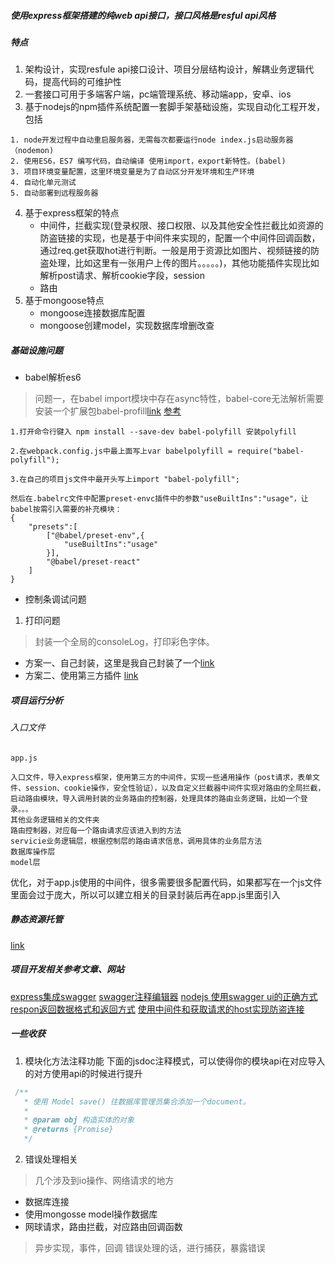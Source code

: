 <!--
 * @Description: 
 * @version: 
 * @Author: lxw
 * @Date: 2020-05-12 11:06:40
 * @LastEditors: lxw
 * @LastEditTime: 2020-05-14 12:03:53
 -->
##### 使用express框架搭建的纯web api接口，接口风格是resful api风格
##### 特点
1. 架构设计，实现resfule api接口设计、项目分层结构设计，解耦业务逻辑代码，提高代码的可维护性
2. 一套接口可用于多端客户端，pc端管理系统、移动端app，安卓、ios
3. 基于nodejs的npm插件系统配置一套脚手架基础设施，实现自动化工程开发，包括
```
1. node开发过程中自动重启服务器，无需每次都要运行node index.js启动服务器（nodemon)
2. 使用ES6，ES7 编写代码，自动编译 使用import，export新特性。(babel)
3. 项目环境变量配置，这里环境变量是为了自动区分开发环境和生产环境
4. 自动化单元测试
5. 自动部署到远程服务器
```
4. 基于express框架的特点
   - 中间件，拦截实现(登录权限、接口权限、以及其他安全性拦截比如资源的防盗链接的实现，也是基于中间件来实现的，配置一个中间件回调函数，通过req.get获取hot进行判断。一般是用于资源比如图片、视频链接的防盗处理，比如这里有一张用户上传的图片。。。。。)，其他功能插件实现比如解析post请求、解析cookie字段，session
   - 路由
5. 基于mongoose特点
   - mongoose连接数据库配置
   - mongoose创建model，实现数据库增删改查


##### 基础设施问题
-  babel解析es6
> 问题一，在babel import模块中存在async特性，babel-core无法解析需要安装一个扩展包babel-profill[link](https://www.babeljs.cn/docs/babel-polyfill)
> [参考](https://www.cnblogs.com/Jeely/p/11231530.html)
```
1.打开命令行键入 npm install --save-dev babel-polyfill 安装polyfill

2.在webpack.config.js中最上面写上var babelpolyfill = require("babel-polyfill");

3.在自己的项目js文件中最开头写上import "babel-polyfill";

然后在.babelrc文件中配置preset-envc插件中的参数"useBuiltIns":"usage"，让babel按需引入需要的补充模块：
{
    "presets":[
        ["@babel/preset-env",{
            "useBuiltIns":"usage"
        }],
        "@babel/preset-react"
    ]
}
```
- 控制条调试问题
1. 打印问题
> 封装一个全局的consoleLog，打印彩色字体。
   - 方案一、自己封装，这里是我自己封装了一个[link](https://blog.csdn.net/autumn84/article/details/44816947?utm_medium=distribute.pc_relevant.none-task-blog-BlogCommendFromMachineLearnPai2-2.nonecase&depth_1-utm_source=distribute.pc_relevant.none-task-blog-BlogCommendFromMachineLearnPai2-2.nonecase)
   - 方案二、使用第三方插件 [link](https://blog.csdn.net/hhs57/article/details/80077568?utm_medium=distribute.pc_relevant.none-task-blog-BlogCommendFromMachineLearnPai2-4.nonecase&depth_1-utm_source=distribute.pc_relevant.none-task-blog-BlogCommendFromMachineLearnPai2-4.nonecase)


##### 项目运行分析
###### 入口文件
`app.js`
```
入口文件，导入express框架，使用第三方的中间件，实现一些通用操作（post请求，表单文件、session、cookie操作，安全性验证），以及自定义拦截器中间件实现对路由的全局拦截，启动路由模块，导入调用封装的业务路由的控制器，处理具体的路由业务逻辑，比如一个登录。。。
其他业务逻辑相关的文件夹
路由控制器，对应每一个路由请求应该进入到的方法
servicie业务逻辑层，根据控制层的路由请求信息，调用具体的业务层方法
数据库操作层
model层
```
优化，对于app.js使用的中间件，很多需要很多配置代码，如果都写在一个js文件里面会过于庞大，所以可以建立相关的目录封装后再在app.js里面引入

##### 静态资源托管
[link](https://www.expressjs.com.cn/starter/static-files.html)

##### 项目开发相关参考文章、网站
[express集成swagger](https://www.jianshu.com/p/e7c7e7b1d858)
[swagger注释编辑器](http://editor.swagger.io/#)
[nodejs 使用swagger ui的正确方式](https://www.jianshu.com/p/2b1db8bff5a1)
[respon返回数据格式和返回方式](https://blog.csdn.net/qq_41761591/article/details/86467827?utm_medium=distribute.pc_relevant.none-task-blog-BlogCommendFromMachineLearnPai2-1.nonecase&depth_1-utm_source=distribute.pc_relevant.none-task-blog-BlogCommendFromMachineLearnPai2-1.nonecase)
[使用中间件和获取请求的host实现防盗连接]()

##### 一些收获
1. 模块化方法注释功能
下面的jsdoc注释模式，可以使得你的模块api在对应导入的对方使用api的时候进行提升
```js
 /**
   * 使用 Model save() 往数据库管理员集合添加一个document。
   *
   * @param obj 构造实体的对象
   * @returns {Promise}
   */
```

2. 错误处理相关
> 几个涉及到io操作、网络请求的地方
  - 数据库连接
  - 使用mongosse model操作数据库
  - 网球请求，路由拦截，对应路由回调函数
> 异步实现，事件，回调
> 错误处理的话，进行捕获，暴露错误
